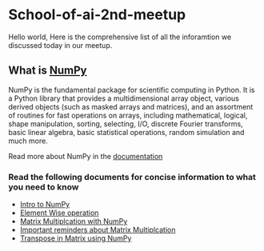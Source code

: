 # School-of-ai-2nd-meetup

Hello world, Here is the comprehensive list of all the inforamtion we discussed today in our meetup.

## What is [NumPy](https://docs.scipy.org/doc/numpy-1.13.0/user/whatisnumpy.html)
NumPy is the fundamental package for scientific computing in Python. It is a Python library that provides a multidimensional array object, various derived objects (such as masked arrays and matrices), and an assortment of routines for fast operations on arrays, including mathematical, logical, shape manipulation, sorting, selecting, I/O, discrete Fourier transforms, basic linear algebra, basic statistical operations, random simulation and much more.

Read more about NumPy in the [documentation](https://docs.scipy.org/doc/numpy-1.13.0/user/whatisnumpy.html)

### Read the following documents  for concise information to what you need to know
* [Intro to NumPy](2ndMeetup-Resources/05-Markdown/01-IntroductionToNumpy.md)
* [Element Wise operation]()
* [Matrix Multiplcation with NumPy]()
* [Important reminders about Matrix Multiplcation]() 
* [Transpose in Matrix using NumPy]()






